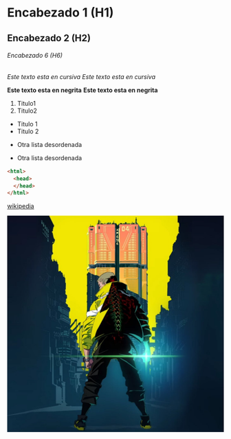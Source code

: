 # Encabezado 1 (H1)
## Encabezado 2 (H2)
###### Encabezado 6 (H6)

*Este texto esta en cursiva*
_Este texto esta en cursiva_

**Este texto esta en negrita**
__Este texto esta en negrita__

1. Titulo1
2. Titulo2

* Titulo 1
* Titulo 2

- Otra lista desordenada

+ Otra lista desordenada

```html
<html>
  <head>
  </head>
</html>
```
[wikipedia](https://es.wikipedia.org/wiki/Wikipedia:Portada "Clica para ir a la wikipedia")

![cyberpunk](https://github.com/cescoxd/RepasoGithub/blob/main/cyberpunk-edgerunners.jpg "David Mastinez")

